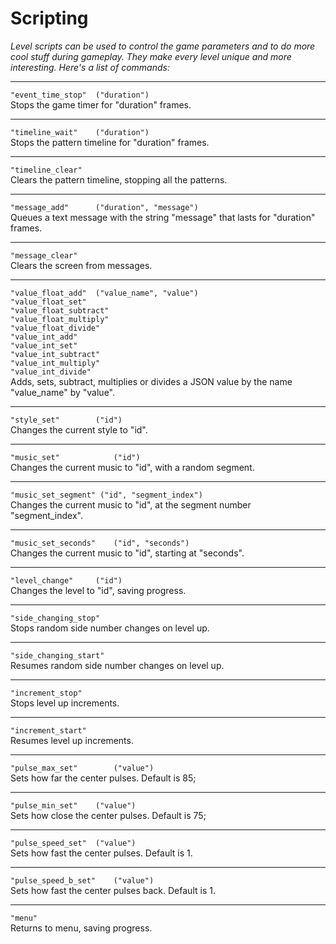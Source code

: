 # Scripting #

*Level scripts can be used to control the game parameters and to do 
more cool stuff during gameplay. They make every level unique and more
interesting. Here's a list of commands:*


----------


`"event_time_stop" 	("duration")`</br>
Stops the game timer for "duration" frames.


----------


`"timeline_wait" 	("duration")`</br>
Stops the pattern timeline for "duration" frames.

----------

`"timeline_clear"`</br>
Clears the pattern timeline, stopping all the patterns.

----------

`"message_add"		("duration", "message")`</br>
Queues a text message with the string "message" that lasts for "duration" frames.

----------

`"message_clear"`</br>
Clears the screen from messages.

----------

`"value_float_add"	("value_name", "value")`</br>
`"value_float_set"`</br>
`"value_float_subtract"`</br>
`"value_float_multiply"`</br>
`"value_float_divide"`</br>
`"value_int_add"`</br>
`"value_int_set"`</br>
`"value_int_subtract"`</br>
`"value_int_multiply"`</br>
`"value_int_divide"`</br>
Adds, sets, subtract, multiplies or divides a JSON value by the name "value_name" by "value".

----------

`"style_set" 		("id")`</br>
Changes the current style to "id".

----------

`"music_set"			("id")`</br>
Changes the current music to "id", with a random segment.

----------

`"music_set_segment" ("id", "segment_index")`</br>
Changes the current music to "id", at the segment number "segment_index".

----------

`"music_set_seconds"	("id", "seconds")`</br>
Changes the current music to "id", starting at "seconds".

----------

`"level_change"		("id")`</br>
Changes the level to "id", saving progress.

----------

`"side_changing_stop"`</br>
Stops random side number changes on level up.

----------

`"side_changing_start"`</br>
Resumes random side number changes on level up.

----------

`"increment_stop"`</br>
Stops level up increments.

----------

`"increment_start"`</br>
Resumes level up increments.

----------

`"pulse_max_set"		("value")`</br>
Sets how far the center pulses. Default is 85;

----------

`"pulse_min_set"	("value")`</br>
Sets how close the center pulses. Default is 75;

----------

`"pulse_speed_set"	("value")`</br>
Sets how fast the center pulses. Default is 1.

----------

`"pulse_speed_b_set"	("value")`</br>
Sets how fast the center pulses back. Default is 1.

----------

`"menu"`</br>
Returns to menu, saving progress.